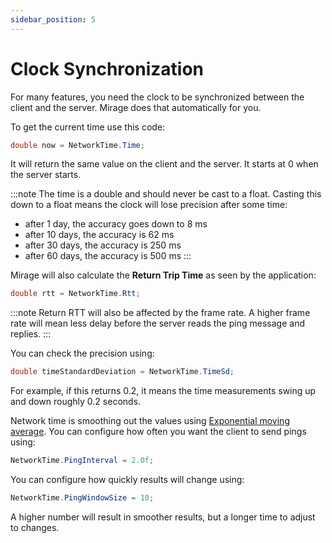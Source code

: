 ```yaml
---
sidebar_position: 5
---
```

# Clock Synchronization

For many features, you need the clock to be synchronized between the client and the server. Mirage does that automatically for you.

To get the current time use this code:
```cs
double now = NetworkTime.Time;
```

It will return the same value on the client and the server. It starts at 0 when the server starts. 

:::note
The time is a double and should never be cast to a float. Casting this down to a float means the clock will lose precision after some time:

-   after 1 day, the accuracy goes down to 8 ms
-   after 10 days, the accuracy is 62 ms
-   after 30 days, the accuracy is 250 ms
-   after 60 days, the accuracy is 500 ms
:::

Mirage will also calculate the **Return Trip Time** as seen by the application:

```cs
double rtt = NetworkTime.Rtt;
```

:::note
Return RTT will also be affected by the frame rate. A higher frame rate will mean less delay before the server reads the ping message and replies. 
:::

You can check the precision using:

```cs
double timeStandardDeviation = NetworkTime.TimeSd;
```

For example, if this returns 0.2, it means the time measurements swing up and down roughly 0.2 seconds.

Network time is smoothing out the values using [Exponential moving average](https://en.wikipedia.org/wiki/Moving_average#Exponential_moving_average). 
You can configure how often you want the client to send pings using:

```cs
NetworkTime.PingInterval = 2.0f;
```

You can configure how quickly results will change using:

```cs
NetworkTime.PingWindowSize = 10;
```

A higher number will result in smoother results, but a longer time to adjust to changes.
